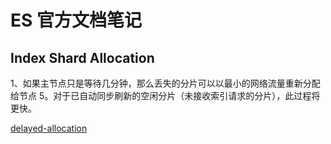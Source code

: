 # ES 官方文档笔记

## Index Shard Allocation 

1、如果主节点只是等待几分钟，那么丢失的分片可以以最小的网络流量重新分配给节点 5。对于已自动同步刷新的空闲分片（未接收索引请求的分片），此过程将更快。

[delayed-allocation](https://www.elastic.co/guide/en/elasticsearch/reference/7.16/delayed-allocation.html)
